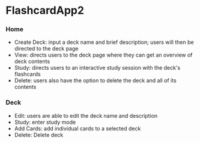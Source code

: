 # FlashcardApp2

### Home
- Create Deck: input a deck name and brief description; users will then be directed to the deck page
- View: directs users to the deck page where they can get an overview of deck contents
- Study: directs users to an interactive study session with the deck's flashcards
- Delete: users also have the option to delete the deck and all of its contents


### Deck
- Edit: users are able to edit the deck name and description
- Study: enter study mode
- Add Cards: add individual cards to a selected deck
- Delete: Delete deck

